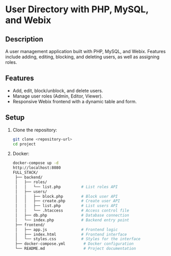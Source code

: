 # User Directory with PHP, MySQL, and Webix

## Description
A user management application built with PHP, MySQL, and Webix. Features include adding, editing, blocking, and deleting users, as well as assigning roles.

## Features
- Add, edit, block/unblock, and delete users.
- Manage user roles (Admin, Editor, Viewer).
- Responsive Webix frontend with a dynamic table and form.

## Setup
1. Clone the repository:
   ```bash
   git clone <repository-url>
   cd project
2. Docker:
   ```bash
   docker-compose up -d
   http://localhost:8080
   FULL_STACK/
    ├── backend/
    │   ├── roles/
    │   │   └── list.php         # List roles API
    │   ├── users/
    │   │   ├── block.php        # Block user API
    │   │   ├── create.php       # Create user API
    │   │   ├── list.php         # List users API
    │   │   └── .htaccess        # Access control file
    │   ├── db.php               # Database connection
    │   └── index.php            # Backend entry point
    ├── frontend/
    │   ├── app.js               # Frontend logic
    │   ├── index.html           # Frontend interface
    │   └── styles.css           # Styles for the interface
    ├── docker-compose.yml        # Docker configuration
    └── README.md                 # Project documentation


